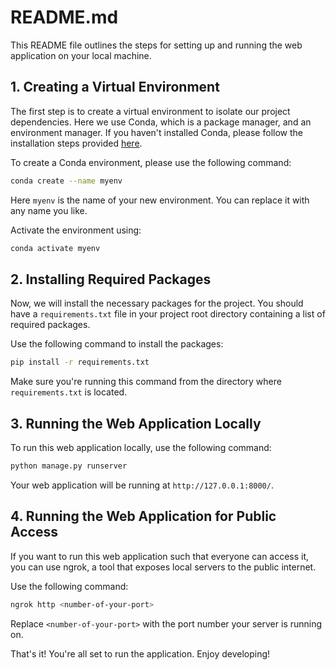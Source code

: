 # README.md

This README file outlines the steps for setting up and running the web application on your local machine.

## 1. Creating a Virtual Environment

The first step is to create a virtual environment to isolate our project dependencies. Here we use Conda, which is a package manager, and an environment manager. If you haven't installed Conda, please follow the installation steps provided [here](https://docs.anaconda.com/anaconda/install/).

To create a Conda environment, please use the following command:

```bash
conda create --name myenv
```

Here `myenv` is the name of your new environment. You can replace it with any name you like. 

Activate the environment using:

```bash
conda activate myenv
```

## 2. Installing Required Packages

Now, we will install the necessary packages for the project. You should have a `requirements.txt` file in your project root directory containing a list of required packages.

Use the following command to install the packages:

```bash
pip install -r requirements.txt
```

Make sure you're running this command from the directory where `requirements.txt` is located.

## 3. Running the Web Application Locally

To run this web application locally, use the following command:

```bash
python manage.py runserver
```

Your web application will be running at `http://127.0.0.1:8000/`.

## 4. Running the Web Application for Public Access

If you want to run this web application such that everyone can access it, you can use ngrok, a tool that exposes local servers to the public internet.

Use the following command:

```bash
ngrok http <number-of-your-port>
```

Replace `<number-of-your-port>` with the port number your server is running on.

That's it! You're all set to run the application. Enjoy developing!
